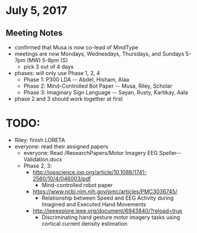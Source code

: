 # July 5, 2017

## Meeting Notes
- confirmed that Musa is now co-lead of MindType
- meetings are now Mondays, Wednesdays, Thursdays, and Sundays 5-7pm (MW) 5-8pm (S)
  - pick 3 out of 4 days
- phases: will only use Phase 1, 2, 4
  - Phase 1: P300 LDA -- Abdel, Hisham, Alaa
  - Phase 2: Mind-Controlled Bot Paper -- Musa, Riley, Scholar
  - Phase 3: Imaginary Sign Language -- Sayan, Rusty, Kartikay, Aala
- phase 2 and 3 should work together at first
# TODO:
- Riley: finish LORETA 
- everyone: read their assigned papers
  - everyone: Read /ResearchPapers/Motor Imagery EEG Speller--Validation.docx
  - Phase 2, 3:
    - http://iopscience.iop.org/article/10.1088/1741-2560/10/4/046003/pdf
      - Mind-controlled robot paper
    - https://www.ncbi.nlm.nih.gov/pmc/articles/PMC3036745/
      - Relationship between Speed and EEG Activity during Imagined and Executed Hand Movements
    - http://ieeexplore.ieee.org/document/6943840/?reload=true
      - Discriminating hand gesture motor imagery tasks using cortical current density estimation
